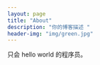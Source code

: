 ```yaml
---
layout: page
title: "About"
description: "你的博客描述 " 
header-img: "img/green.jpg"
---
```


只会 hello world 的程序员。





